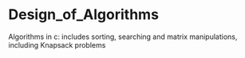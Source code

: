 # Design_of_Algorithms
Algorithms in c: includes sorting, searching and matrix manipulations, including Knapsack problems
